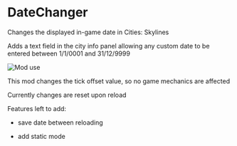 # DateChanger
Changes the displayed in-game date in Cities: Skylines

Adds a text field in the city info panel allowing any custom date to be entered between 1/1/0001 and 31/12/9999

![Mod use](datechangermod-preview.gif)

This mod changes the tick offset value, so no game mechanics are affected

Currently changes are reset upon reload


Features left to add:

- save date between reloading

- add static mode
